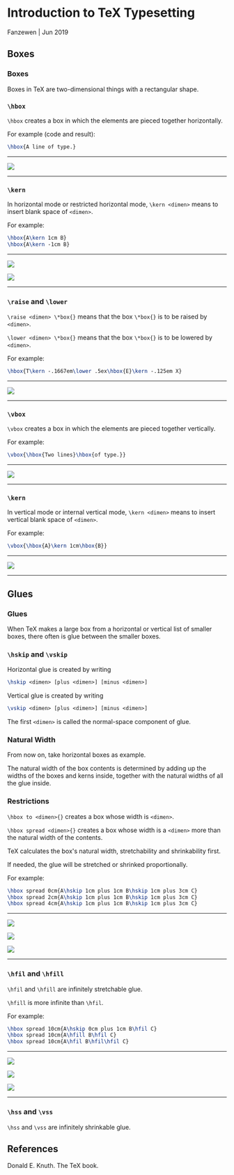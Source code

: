 # Introduction to TeX Typesetting

Fanzewen | Jun 2019

## Boxes

### Boxes

Boxes in TeX are two-dimensional things with a rectangular shape.

### `\hbox`

`\hbox` creates a box in which the elements are pieced together horizontally.

For example (code and result):

```latex
\hbox{A line of type.}
```

---

![](http://latex.codecogs.com/gif.latex?\hbox{A%20line%20of%20type.})

---

### `\kern`

In horizontal mode or restricted horizontal mode, `\kern <dimen>` means to insert blank space of `<dimen>`.

For example:


```latex
\hbox{A\kern 1cm B}
\hbox{A\kern -1cm B}
```

---

![](http://latex.codecogs.com/gif.latex?\hbox{A\kern%201cm%20B})

![](http://latex.codecogs.com/gif.latex?\hbox{A\kern%20-1cm%20B})

---

### `\raise` and `\lower`

`\raise <dimen> \*box{}` means that the box `\*box{}` is to be raised by `<dimen>`.

`\lower <dimen> \*box{}` means that the box `\*box{}` is to be lowered by `<dimen>`.

For example:

```latex
\hbox{T\kern -.1667em\lower .5ex\hbox{E}\kern -.125em X}
```

---

![](http://latex.codecogs.com/gif.latex?\hbox{T\kern-.1667em\lower.5ex\hbox{E}\kern-.125em%20X})

---

### `\vbox`

`\vbox` creates a box in which the elements are pieced together vertically.

For example:

```latex
\vbox{\hbox{Two lines}\hbox{of type.}}
```

---

![](http://latex.codecogs.com/gif.latex?\vbox{\hbox{Two%20lines}\hbox{of%20type.}})

---


### `\kern`

In vertical mode or internal vertical mode, `\kern <dimen>` means to insert vertical blank space of `<dimen>`.

For example:

```latex
\vbox{\hbox{A}\kern 1cm\hbox{B}}
```

---

![](http://latex.codecogs.com/gif.latex?\vbox{\hbox{A}\kern%201cm\hbox{B}})

---

## Glues

### Glues

When TeX makes a large box from a horizontal or vertical list of smaller boxes, there often is glue between the smaller boxes.

### `\hskip` and `\vskip`

Horizontal glue is created by writing

```latex
\hskip <dimen> [plus <dimen>] [minus <dimen>]
```

Vertical glue is created by writing

```latex
\vskip <dimen> [plus <dimen>] [minus <dimen>]
```

The first `<dimen>` is called the normal-space component of glue.

### Natural Width

From now on, take horizontal boxes as example.

The natural width of the box contents is determined by adding up the widths of the boxes and kerns inside, together with the natural widths of all the glue inside.

### Restrictions

`\hbox to <dimen>{}` creates a box whose width is `<dimen>`.

`\hbox spread <dimen>{}` creates a box whose width is a `<dimen>` more than the natural width of the contents.

TeX calculates the box's natural width, stretchability and shrinkability first.

If needed, the glue will be stretched or shrinked proportionally.

For example:

```latex
\hbox spread 0cm{A\hskip 1cm plus 1cm B\hskip 1cm plus 3cm C}
\hbox spread 2cm{A\hskip 1cm plus 1cm B\hskip 1cm plus 3cm C}
\hbox spread 4cm{A\hskip 1cm plus 1cm B\hskip 1cm plus 3cm C}
```

---

![](http://latex.codecogs.com/gif.latex?\hbox%20spread%200cm{A\hskip%201cm%20plus%201cm%20B\hskip%201cm%20plus%203cm%20C})

![](http://latex.codecogs.com/gif.latex?\hbox%20spread%202cm{A\hskip%201cm%20plus%201cm%20B\hskip%201cm%20plus%203cm%20C})

![](http://latex.codecogs.com/gif.latex?\hbox%20spread%204cm{A\hskip%201cm%20plus%201cm%20B\hskip%201cm%20plus%203cm%20C})

---

### `\hfil` and `\hfill`

`\hfil` and `\hfill` are infinitely stretchable glue.

`\hfill` is more infinite than `\hfil`.

For example:

```latex
\hbox spread 10cm{A\hskip 0cm plus 1cm B\hfil C}
\hbox spread 10cm{A\hfill B\hfil C}
\hbox spread 10cm{A\hfil B\hfil\hfil C}
```

---

![](http://latex.codecogs.com/gif.latex?\hbox%20spread%2010cm{A\hskip%200cm%20plus%201cm%20B\hfil%20C})

![](http://latex.codecogs.com/gif.latex?\hbox%20spread%2010cm{A\hfill%20B\hfil%20C})

![](http://latex.codecogs.com/gif.latex?\hbox%20spread%2010cm{A\hfil%20B\hfil\hfil%20C})

---

### `\hss` and `\vss`

`\hss` and `\vss` are infinitely shrinkable glue.

## References

Donald E. Knuth. The TeX book.

